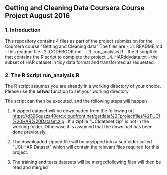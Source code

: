 ## Getting and Cleaning Data Coursera Course Project August 2016

### 1. Introduction

This repository contains 4 files as part of the project submission for the Coursera course "Getting and Cleaning data"
The files are:-
..1. README.md - this readme file
..2. CODEBOOK.md - 
..3. run_analysis.R - the R scriptfile that contains the R script to complete the project
..4. HARtidydata.txt - the subset of HAR dataset in tidy data format and transformed as requested.

### 2. The R Script run_analysis.R

The R script assumes you are already in a working directory of your choice.
Please use the **setwd** function to set your working directory

The script can then be executed, and the following steps will happen

1. A zipped dataset will be downloaded from the following url https://d396qusza40orc.cloudfront.net/getdata%2Fprojectfiles%2FUCI%20HAR%20Dataset.zip . If a zipfile "UCIdataset.zip" is not in the working folder. Otherwise it is assumed that the download has been done previously. 

2. The downloaded zipped file will be unzipped into a subfolder called "UCI HAR Dataset" which will contain the relevant files required for this project.

3. The training and tests datasets will be mergedfollowing files will then be read and merged

